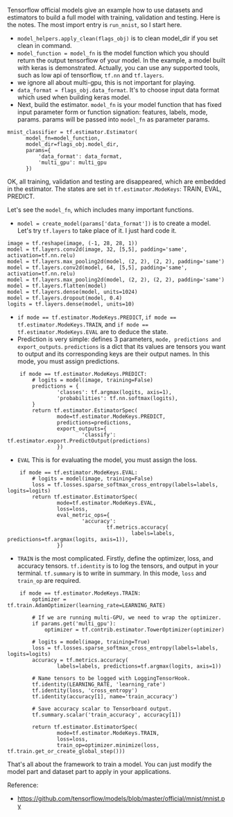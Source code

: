 Tensorflow official models give an example how to use datasets and estimators to build a full model with training, validation and testing. Here is the notes.
The most import entry is `run_mnist`, so I start here.

* `model_helpers.apply_clean(flags_obj)` is to clean model_dir if you set clean in command.
* `model_function = model_fn` is the model function which you should return the output tensorflow of your model. In the example, a model built with keras is demonstrated. Actually, you can use any supported tools, such as low api of tensorflow, `tf.nn` and `tf.layers`.
* we ignore all about multi-gpu, this is not important for playing.
* `data_format = flags_obj.data_format`. It's to choose input data format which used when building keras model.
* Next, build the estimator. `model_fn` is your model function that has fixed input parameter form or function signation: features, labels, mode, params. params will be passed into `model_fn` as parameter params.
```
mnist_classifier = tf.estimator.Estimator(
      model_fn=model_function,
      model_dir=flags_obj.model_dir,
      params={
          'data_format': data_format,
          'multi_gpu': multi_gpu
      })
```

OK, all training, validation and testing are disappeared, which are embedded in the estimator. The states are set in `tf.estimator.ModeKeys`: TRAIN, EVAL, PREDICT.

Let's see the `model_fn`, which includes many important functions.
* `model = create_model(params['data_format'])` is to create a model. Let's try `tf.layers` to take place of it. I just hard code it.
```
image = tf.reshape(image, (-1, 28, 28, 1))
model = tf.layers.conv2d(image, 32, [5,5], padding='same', activation=tf.nn.relu)
model = tf.layers.max_pooling2d(model, (2, 2), (2, 2), padding='same')
model = tf.layers.conv2d(model, 64, [5,5], padding='same', activation=tf.nn.relu)
model = tf.layers.max_pooling2d(model, (2, 2), (2, 2), padding='same')
model = tf.layers.flatten(model)
model = tf.layers.dense(model, units=1024)
model = tf.layers.dropout(model, 0.4)
logits = tf.layers.dense(model, units=10)
```
* `if mode == tf.estimator.ModeKeys.PREDICT`, `if mode == tf.estimator.ModeKeys.TRAIN`, and `if mode == tf.estimator.ModeKeys.EVAL` are to deduce the state.
* Prediction is very simple: defines 3 parameters, `mode, predictions and export_outputs`. `predictions` is a dict that its values are tensors you want to output and its corresponding keys are their output names. In this mode, you must assign predictions.
```
    if mode == tf.estimator.ModeKeys.PREDICT:
        # logits = model(image, training=False)
        predictions = {
                'classes': tf.argmax(logits, axis=1),
                'probabilities': tf.nn.softmax(logits),
        }
        return tf.estimator.EstimatorSpec(
                mode=tf.estimator.ModeKeys.PREDICT,
                predictions=predictions,
                export_outputs={
                        'classify': tf.estimator.export.PredictOutput(predictions)
                })
```
* `EVAL` This is for evaluating the model, you must assign the loss.
```
    if mode == tf.estimator.ModeKeys.EVAL:
        # logits = model(image, training=False)
        loss = tf.losses.sparse_softmax_cross_entropy(labels=labels, logits=logits)
        return tf.estimator.EstimatorSpec(
                mode=tf.estimator.ModeKeys.EVAL,
                loss=loss,
                eval_metric_ops={
                        'accuracy':
                                tf.metrics.accuracy(
                                        labels=labels, predictions=tf.argmax(logits, axis=1)),
                })
```
* `TRAIN` is the most complicated. Firstly, define the optimizer, loss, and accuracy tensors. `tf.identity` is to log the tensors, and output in your terminal. `tf.summary` is to write in summary. In this mode, `loss` and `train_op` are required.
```
    if mode == tf.estimator.ModeKeys.TRAIN:
        optimizer = tf.train.AdamOptimizer(learning_rate=LEARNING_RATE)

        # If we are running multi-GPU, we need to wrap the optimizer.
        if params.get('multi_gpu'):
            optimizer = tf.contrib.estimator.TowerOptimizer(optimizer)

        # logits = model(image, training=True)
        loss = tf.losses.sparse_softmax_cross_entropy(labels=labels, logits=logits)
        accuracy = tf.metrics.accuracy(
                labels=labels, predictions=tf.argmax(logits, axis=1))

        # Name tensors to be logged with LoggingTensorHook.
        tf.identity(LEARNING_RATE, 'learning_rate')
        tf.identity(loss, 'cross_entropy')
        tf.identity(accuracy[1], name='train_accuracy')

        # Save accuracy scalar to Tensorboard output.
        tf.summary.scalar('train_accuracy', accuracy[1])

        return tf.estimator.EstimatorSpec(
                mode=tf.estimator.ModeKeys.TRAIN,
                loss=loss,
                train_op=optimizer.minimize(loss, tf.train.get_or_create_global_step()))
```
That's all about the framework to train a model. You can just modify the model part and dataset part to apply in your applications.

Reference:
* https://github.com/tensorflow/models/blob/master/official/mnist/mnist.py
